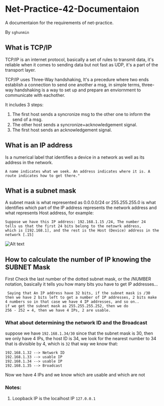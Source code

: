 # Net-Practice-42-Documentaion
A documentaion for the requirements of net-practice.

By `sghunmin`

## What is TCP/IP
TCP/IP is an internet protocol, basically a set of rules to transmit data, it's reliable when it comes to sending data but not fast as UDP, it's a part of the transport layer.

TCP/IP uses Three-Way handshaking, It's a precedure where two ends establish a connection to send one another a msg, in simple terms, three-way handshaking is a way to set up and prepare an enviornment to communicate with eachother.

It includes 3 steps:
1. The first host sends a syncronize msg to the other one to inform the send of a msg.
1. The other host sends a syncronize+acknowledgement signal.
1. The first host sends an acknowledgement signal.

## What is an IP address
Is a numerical label that identifies a device in a network as well as its address in the network.
```
A name indicates what we seek. An address indicates where it is. A route indicates how to get there."
```

## What is a subnet mask
A subnet mask is what represented as 0.0.0.0/24 or 255.255.255.0
is what identifies which part of the IP address represents the network address and what represents Host address, for example:
```
Suppose we have this IP address: 192.168.1.15 /24, The number 24
tells us that the first 24 bits belong to the netowrk address,
which is [192.168.1], and the rest is the Host (Device) address in the network [.15]
```
![Alt text](https://cdn-fainj.nitrocdn.com/HMhNvtGdkXCThiYKondeUNdKlFRQtHkp/assets/images/optimized/rev-50e11d1/www.auvik.com/wp-content/uploads/2024/05/AVK-2024-Subnet-Mask-Blog-Graphics_Graph-2-1024x392.jpg)

## How to calculate the number of IP knowing the SUBNET Mask
First Check the last number of the dotted subnet mask,
or the /NUMBER notation, basically it tells you how many
bits you have to get IP addresses...
```
 Saying that An IP address have 32 bits, if the subnet mask is /30 then we have 2 bits left to get a number of IP addresses, 2 bits make 4 numbers so in that case we have 4 IP addresses, and so on..
if we get the subnet mask as 255.255.255.252, then we do
256 - 252 = 4, then we have 4 IPs, 2 are usable.
``` 

### What about determining the network ID and the Broadcast
suppose we have `192.168.1.34/30` since that the subnet mask is 30, then we only have 4 IPs, the host ID is 34, we look for the nearest number to 34 that is divisible by 4, which is `32` that way we know that:
```
192.168.1.32 --> Network ID
192.168.1.33 --> usable IP
192.168.1.34 --> usable IP
192.168.1.35 --> Broadcast
```
Now we have 4 IPs and we know which are usable and which are not






### Notes:
1. Loopback IP is the localhost IP `127.0.0.1`


